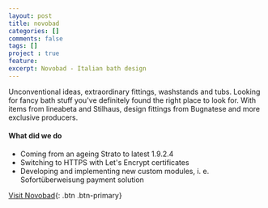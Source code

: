 ```yaml
---
layout: post
title: novobad
categories: []
comments: false
tags: []
project : true
feature: 
excerpt: Novobad - Italian bath design
---
```


Unconventional ideas, extraordinary fittings, washstands and tubs. Looking for fancy bath stuff you've definitely found the right place to look for. With items from lineabeta and Stilhaus, design fittings from Bugnatese and more exclusive producers.

#### What did we do

- Coming from an ageing Strato to latest 1.9.2.4
- Switching to HTTPS with Let's Encrypt certificates
- Developing and implementing new custom modules, i. e. Sofortüberweisung payment solution

[Visit Novobad](https://novobad-shop.de){: .btn .btn-primary}